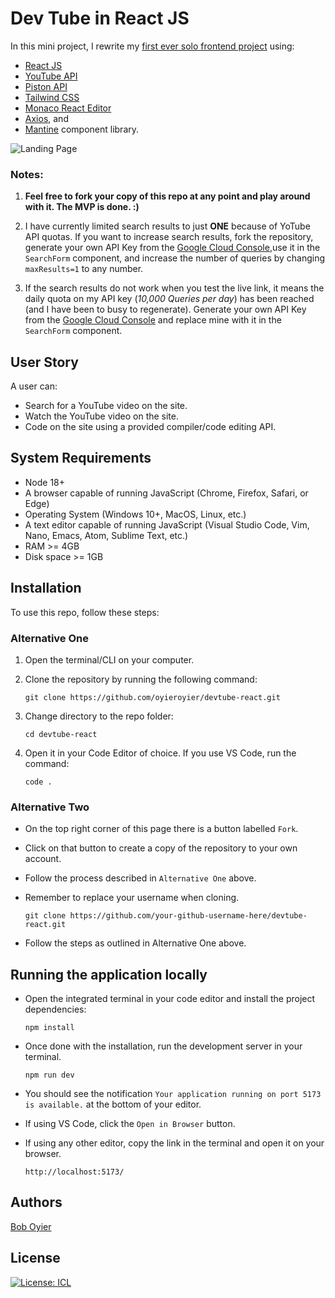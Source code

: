 # Dev Tube in React JS

In this mini project, I rewrite my [first ever solo frontend project](https://github.com/oyieroyier/devtube) using:

- [React JS](https://react.dev/)
- [YouTube API](https://developers.google.com/youtube/v3)
- [Piston API](https://piston.readthedocs.io/en/latest/api-v2/)
- [Tailwind CSS](https://tailwindcss.com/)
- [Monaco React Editor](https://www.npmjs.com/package/@monaco-editor/react)
- [Axios](https://axios-http.com/docs/intro), and
- [Mantine](https://mantine.dev/) component library.

![Landing Page]("/public/readme/devtube-react.png")

### Notes:

1. **Feel free to fork your copy of this repo at any point and play around with it. The MVP is done. :)**

2. I have currently limited search results to just **ONE** because of YoTube API quotas. If you want to increase search results, fork the repository, generate your own API Key from the [Google Cloud Console](https://console.cloud.google.com/?project=devtube-371608),use it in the `SearchForm` component, and increase the number of queries by changing `maxResults=1` to any number.

3. If the search results do not work when you test the live link, it means the daily quota on my API key (_10,000 Queries per day_) has been reached (and I have been to busy to regenerate). Generate your own API Key from the [Google Cloud Console](https://console.cloud.google.com/?project=devtube-371608) and replace mine with it in the `SearchForm` component.

## User Story

A user can:

- Search for a YouTube video on the site.
- Watch the YouTube video on the site.
- Code on the site using a provided compiler/code editing API.

## System Requirements

- Node 18+
- A browser capable of running JavaScript (Chrome, Firefox, Safari, or Edge)
- Operating System (Windows 10+, MacOS, Linux, etc.)
- A text editor capable of running JavaScript (Visual Studio Code, Vim, Nano, Emacs, Atom, Sublime Text, etc.)
- RAM >= 4GB
- Disk space >= 1GB

## Installation

To use this repo, follow these steps:

### Alternative One

1.  Open the terminal/CLI on your computer.

2.  Clone the repository by running the following command:

        git clone https://github.com/oyieroyier/devtube-react.git

3.  Change directory to the repo folder:

        cd devtube-react

4.  Open it in your Code Editor of choice. If you use VS Code, run the command:

        code .

### Alternative Two

- On the top right corner of this page there is a button labelled `Fork`.

- Click on that button to create a copy of the repository to your own account.

- Follow the process described in `Alternative One` above.

- Remember to replace your username when cloning.

      git clone https://github.com/your-github-username-here/devtube-react.git

- Follow the steps as outlined in Alternative One above.

## Running the application locally

- Open the integrated terminal in your code editor and install the project dependencies:

      npm install

- Once done with the installation, run the development server in your terminal.

      npm run dev

- You should see the notification `Your application running on port 5173 is available.` at the bottom of your editor.
- If using VS Code, click the `Open in Browser` button.
- If using any other editor, copy the link in the terminal and open it on your browser.

      http://localhost:5173/

## Authors

[Bob Oyier](https://github.com/oyieroyier/)

## License

[![License: ICL](https://img.shields.io/badge/License-ISC-blue.svg)](https://opensource.org/licenses/ISC)
